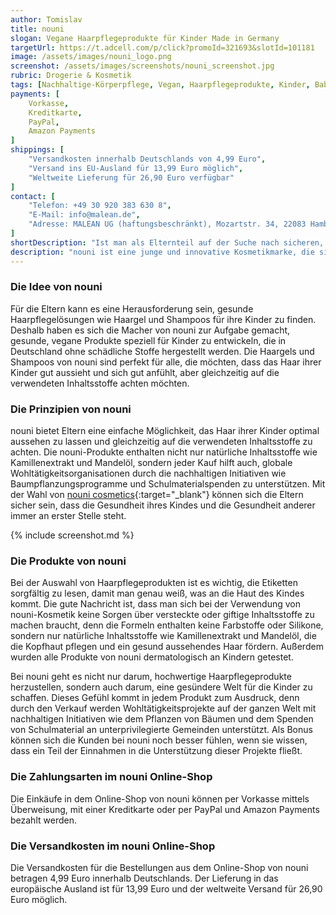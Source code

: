 ```yaml
---
author: Tomislav
title: nouni
slogan: Vegane Haarpflegeprodukte für Kinder Made in Germany
targetUrl: https://t.adcell.com/p/click?promoId=321693&slotId=101181
image: /assets/images/nouni_logo.png
screenshot: /assets/images/screenshots/nouni_screenshot.jpg
rubric: Drogerie & Kosmetik
tags: [Nachhaltige-Körperpflege, Vegan, Haarpflegeprodukte, Kinder, Baby, Haargel, Shampoo, Kosmetik, Made-in-Germany]
payments: [
    Vorkasse,
    Kreditkarte,
    PayPal,
    Amazon Payments
]
shippings: [
    "Versandkosten innerhalb Deutschlands von 4,99 Euro",
    "Versand ins EU-Ausland für 13,99 Euro möglich",
    "Weltweite Lieferung für 26,90 Euro verfügbar"
]
contact: [
    "Telefon: +49 30 920 383 630 8",
    "E-Mail: info@malean.de",
    "Adresse: MALEAN UG (haftungsbeschränkt), Mozartstr. 34, 22083 Hamburg"
]
shortDescription: "Ist man als Elternteil auf der Suche nach sicheren, zuverlässigen Haarpflegelösungen wie Haargel und Shampoo für Kinder und Babys, dann ist man bei nouni aus Deutschland genau richtig."
description: "nouni ist eine junge und innovative Kosmetikmarke, die sich auf die Entwicklung von natürlichen und veganen Haarpflegeprodukten speziell für Kinder spezialisiert hat. Die Produkte von nouni werden ohne schädliche Substanzen in Deutschland hergestellt und werden von TV- und Online-Kampagnen unterstützt."
---
```


### Die Idee von nouni

Für die Eltern kann es eine Herausforderung sein, gesunde Haarpflegelösungen wie Haargel und Shampoos für ihre Kinder zu finden. Deshalb haben es sich die Macher von nouni zur Aufgabe gemacht, gesunde, vegane Produkte speziell für Kinder zu entwickeln, die in Deutschland ohne schädliche Stoffe hergestellt werden. Die Haargels und Shampoos von nouni sind perfekt für alle, die möchten, dass das Haar ihrer Kinder gut aussieht und sich gut anfühlt, aber gleichzeitig auf die verwendeten Inhaltsstoffe achten möchten.

### Die Prinzipien von nouni

nouni bietet Eltern eine einfache Möglichkeit, das Haar ihrer Kinder optimal aussehen zu lassen und gleichzeitig auf die verwendeten Inhaltsstoffe zu achten. Die nouni-Produkte enthalten nicht nur natürliche Inhaltsstoffe wie Kamillenextrakt und Mandelöl, sondern jeder Kauf hilft auch, globale Wohltätigkeitsorganisationen durch die nachhaltigen Initiativen wie Baumpflanzungsprogramme und Schulmaterialspenden zu unterstützen. Mit der Wahl von [nouni cosmetics](https://nouni.hair/pages/nouni-haargel-shampoo-aus-deutschland){:target="_blank"} können sich die Eltern sicher sein, dass die Gesundheit ihres Kindes und die Gesundheit anderer immer an erster Stelle steht.

{% include screenshot.md %}

### Die Produkte von nouni

Bei der Auswahl von Haarpflegeprodukten ist es wichtig, die Etiketten sorgfältig zu lesen, damit man genau weiß, was an die Haut des Kindes kommt. Die gute Nachricht ist, dass man sich bei der Verwendung von nouni-Kosmetik keine Sorgen über versteckte oder giftige Inhaltsstoffe zu machen braucht, denn die Formeln enthalten keine Farbstoffe oder Silikone, sondern nur natürliche Inhaltsstoffe wie Kamillenextrakt und Mandelöl, die die Kopfhaut pflegen und ein gesund aussehendes Haar fördern. Außerdem wurden alle Produkte von nouni dermatologisch an Kindern getestet.

Bei nouni geht es nicht nur darum, hochwertige Haarpflegeprodukte herzustellen, sondern auch darum, eine gesündere Welt für die Kinder zu schaffen. Dieses Gefühl kommt in jedem Produkt zum Ausdruck, denn durch den Verkauf werden Wohltätigkeitsprojekte auf der ganzen Welt mit nachhaltigen Initiativen wie dem Pflanzen von Bäumen und dem Spenden von Schulmaterial an unterprivilegierte Gemeinden unterstützt. Als Bonus können sich die Kunden bei nouni noch besser fühlen, wenn sie wissen, dass ein Teil der Einnahmen in die Unterstützung dieser Projekte fließt.

### Die Zahlungsarten im nouni Online-Shop

Die Einkäufe in dem Online-Shop von nouni können per Vorkasse mittels Überweisung, mit einer Kreditkarte oder per PayPal und Amazon Payments bezahlt werden.

### Die Versandkosten im nouni Online-Shop

Die Versandkosten für die Bestellungen aus dem Online-Shop von nouni betragen 4,99 Euro innerhalb Deutschlands. Der Lieferung in das europäische Ausland ist für 13,99 Euro und der weltweite Versand für 26,90 Euro möglich.